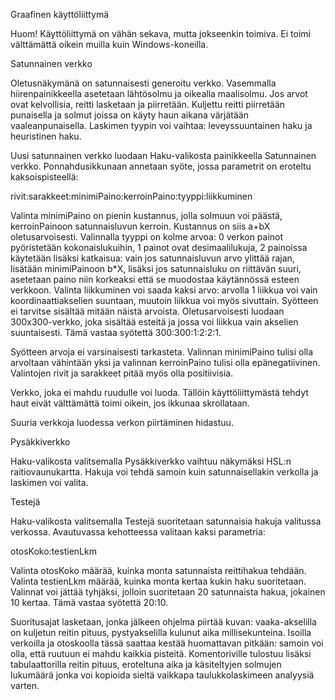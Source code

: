 Graafinen käyttöliittymä

Huom! Käyttöliittymä on vähän sekava, mutta jokseenkin toimiva. Ei toimi välttämättä oikein muilla kuin Windows-koneilla.

Satunnainen verkko

Oletusnäkymänä on satunnaisesti generoitu verkko. Vasemmalla hiirenpainikkeella asetetaan lähtösolmu ja oikealla maalisolmu. Jos arvot ovat kelvollisia, reitti lasketaan ja piirretään. Kuljettu reitti piirretään punaisella ja solmut joissa on käyty haun aikana värjätään vaaleanpunaisella. Laskimen tyypin voi vaihtaa: leveyssuuntainen haku ja heuristinen haku.

Uusi satunnainen verkko luodaan Haku-valikosta painikkeella Satunnainen verkko. Ponnahdusikkunaan annetaan syöte, jossa parametrit on eroteltu kaksoispisteellä:

rivit:sarakkeet:minimiPaino:kerroinPaino:tyyppi:liikkuminen

Valinta minimiPaino on pienin kustannus, jolla solmuun voi päästä, kerroinPainoon satunnaisluvun kerroin. Kustannus on siis a+bX oletusarvoisesti. Valinnalla tyyppi on kolme arvoa: 0 verkon painot pyöristetään kokonaislukuihin, 1 painot ovat desimaalilukuja, 2 painoissa käytetään lisäksi katkaisua: vain jos satunnaisluvun arvo ylittää rajan, lisätään minimiPainoon b*X, lisäksi jos satunnaisluku on riittävän suuri, asetetaan paino niin korkeaksi että se muodostaa käytännössä esteen verkkoon. Valinta liikkuminen voi saada kaksi arvo: arvolla 1 liikkua voi vain koordinaattiakselien suuntaan, muutoin liikkua voi myös sivuttain. Syötteen ei tarvitse sisältää mitään näistä arvoista. Oletusarvoisesti luodaan 300x300-verkko, joka sisältää esteitä ja jossa voi liikkua vain akselien suuntaisesti. Tämä vastaa syötettä 300:300:1:2:2:1. 

Syötteen arvoja ei varsinaisesti tarkasteta. Valinnan minimiPaino tulisi olla arvoltaan vähintään yksi ja valinnan kerroinPaino tulisi olla epänegatiivinen. Valintojen rivit ja sarakkeet pitää myös olla positiivisia.

Verkko, joka ei mahdu ruudulle voi luoda. Tällöin käyttöliittymästä tehdyt haut eivät välttämättä toimi oikein, jos ikkunaa skrollataan. 

Suuria verkkoja luodessa verkon piirtäminen hidastuu.

Pysäkkiverkko

Haku-valikosta valitsemalla Pysäkkiverkko vaihtuu näkymäksi HSL:n raitiovaunukartta. Hakuja voi tehdä samoin kuin satunnaisellakin verkolla ja laskimen voi valita.

Testejä

Haku-valikosta valitsemalla Testejä suoritetaan satunnaisia hakuja valitussa verkossa. Avautuvassa kehotteessa valitaan kaksi parametria:

otosKoko:testienLkm

Valinta otosKoko määrää, kuinka monta satunnaista reittihakua tehdään. Valinta testienLkm määrää, kuinka monta  kertaa kukin haku suoritetaan. Valinnat voi jättää tyhjäksi, jolloin suoritetaan 20 satunnaista hakua, jokainen 10 kertaa. Tämä vastaa syötettä 20:10.
 
Suoritusajat lasketaan, jonka jälkeen ohjelma piirtää kuvan: vaaka-akselilla on kuljetun reitin pituus, pystyakselilla kulunut aika millisekunteina. Isoilla verkoilla ja otoskoolla tässä saattaa kestää huomattavan pitkään: samoin voi olla, että ruutuun ei mahdu kaikkia pisteitä. Komentoriville tulostuu lisäksi tabulaattorilla reitin pituus, eroteltuna aika ja käsiteltyjen solmujen lukumäärä jonka voi kopioida sieltä vaikkapa taulukkolaskimeen analyysiä varten.
